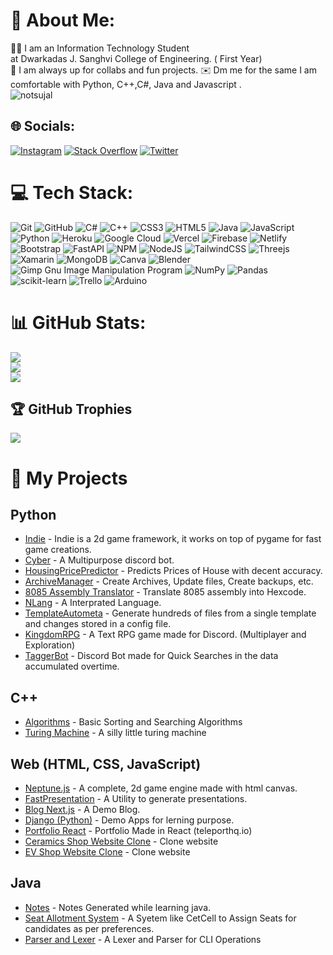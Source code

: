 # 💫 About Me:
👨‍💻 I am an Information Technology Student <br>
at Dwarkadas J. Sanghvi College of Engineering. ( First Year) <br>
🤝 I am always up for collabs and fun projects.
✉️ Dm me for the same
I am comfortable with Python, C++,C#, Java and Javascript .<br>
 <img src="https://komarev.com/ghpvc/?username=sujalchoudhari&label=Profile%20views&color=000000&style=flat" alt="notsujal" />

## 🌐 Socials:
[![Instagram](https://img.shields.io/badge/Instagram-%23E4405F.svg?logo=Instagram&logoColor=white)](https://instagram.com/_sujal_choudhari_) [![Stack Overflow](https://img.shields.io/badge/-Stackoverflow-FE7A16?logo=stack-overflow&logoColor=white)](https://stackoverflow.com/users/14603872) [![Twitter](https://img.shields.io/badge/Twitter-%231DA1F2.svg?logo=Twitter&logoColor=white)](https://twitter.com/Sujal212004) 

# 💻 Tech Stack:
![Git](https://img.shields.io/badge/-Git-red) ![GitHub](https://img.shields.io/badge/-Github-black) ![C#](https://img.shields.io/badge/c%23-%23239120.svg?style=flat-square&logo=c-sharp&logoColor=white) ![C++](https://img.shields.io/badge/c++-%2300599C.svg?style=flat-square&logo=c%2B%2B&logoColor=white) ![CSS3](https://img.shields.io/badge/css3-%231572B6.svg?style=flat-square&logo=css3&logoColor=white) ![HTML5](https://img.shields.io/badge/html5-%23E34F26.svg?style=flat-square&logo=html5&logoColor=white) ![Java](https://img.shields.io/badge/java-%23ED8B00.svg?style=flat-square&logo=java&logoColor=white) ![JavaScript](https://img.shields.io/badge/javascript-%23323330.svg?style=flat-square&logo=javascript&logoColor=%23F7DF1E) ![Python](https://img.shields.io/badge/python-3670A0?style=flat-square&logo=python&logoColor=ffdd54) ![Heroku](https://img.shields.io/badge/heroku-%23430098.svg?style=flat-square&logo=heroku&logoColor=white) ![Google Cloud](https://img.shields.io/badge/Google%20Cloud-%234285F4.svg?style=flat-square&logo=google-cloud&logoColor=white) ![Vercel](https://img.shields.io/badge/vercel-%23000000.svg?style=flat-square&logo=vercel&logoColor=white) ![Firebase](https://img.shields.io/badge/firebase-%23039BE5.svg?style=flat-square&logo=firebase) ![Netlify](https://img.shields.io/badge/netlify-%23000000.svg?style=flat-square&logo=netlify&logoColor=#00C7B7) ![Bootstrap](https://img.shields.io/badge/bootstrap-%23563D7C.svg?style=flat-square&logo=bootstrap&logoColor=white) ![FastAPI](https://img.shields.io/badge/FastAPI-005571?style=flat-square&logo=fastapi) ![NPM](https://img.shields.io/badge/NPM-%23000000.svg?style=flat-square&logo=npm&logoColor=white) ![NodeJS](https://img.shields.io/badge/node.js-6DA55F?style=flat-square&logo=node.js&logoColor=white) ![TailwindCSS](https://img.shields.io/badge/tailwindcss-%2338B2AC.svg?style=flat-square&logo=tailwind-css&logoColor=white) ![Threejs](https://img.shields.io/badge/threejs-black?style=flat-square&logo=three.js&logoColor=white) ![Xamarin](https://img.shields.io/badge/Xamarin-3199DC?style=flat-square&logo=xamarin&logoColor=white) ![MongoDB](https://img.shields.io/badge/MongoDB-%234ea94b.svg?style=flat-square&logo=mongodb&logoColor=white) ![Canva](https://img.shields.io/badge/Canva-%2300C4CC.svg?style=flat-square&logo=Canva&logoColor=white) ![Blender](https://img.shields.io/badge/blender-%23F5792A.svg?style=flat-square&logo=blender&logoColor=white) ![Gimp Gnu Image Manipulation Program](https://img.shields.io/badge/Gimp-657D8B?style=flat-square&logo=gimp&logoColor=FFFFFF) ![NumPy](https://img.shields.io/badge/numpy-%23013243.svg?style=flat-square&logo=numpy&logoColor=white) ![Pandas](https://img.shields.io/badge/pandas-%23150458.svg?style=flat-square&logo=pandas&logoColor=white) ![scikit-learn](https://img.shields.io/badge/scikit--learn-%23F7931E.svg?style=flat-square&logo=scikit-learn&logoColor=white) ![Trello](https://img.shields.io/badge/Trello-%23026AA7.svg?style=flat-square&logo=Trello&logoColor=white) ![Arduino](https://img.shields.io/badge/-Arduino-00979D?style=flat-square&logo=Arduino&logoColor=white)

# 📊 GitHub Stats:
![](https://github-readme-stats.vercel.app/api?username=SujalChoudhari&theme=onedark&hide_border=false&include_all_commits=true&count_private=true)<br/>
![](https://github-readme-streak-stats.herokuapp.com/?user=SujalChoudhari&theme=onedark&hide_border=false)<br/>
![](https://github-readme-stats.vercel.app/api/top-langs/?username=SujalChoudhari&theme=onedark&hide_border=false&include_all_commits=true&count_private=true&layout=compact)

## 🏆 GitHub Trophies
![](https://github-profile-trophy.vercel.app/?username=SujalChoudhari&theme=darkhub&no-frame=true&no-bg=false&margin-w=4)

# 📂 My Projects
## Python
- [Indie](https://github.com/SujalChoudhari/Indie) - Indie is a 2d game framework, it works on top of pygame for fast game creations.
- [Cyber](https://github.com/SujalChoudhari/Cyber) - A Multipurpose discord bot.
- [HousingPricePredictor](https://github.com/SujalChoudhari/HousePricePredictor) - Predicts Prices of House with decent accuracy.
- [ArchiveManager](https://github.com/SujalChoudhari/ArchiveManager) - Create Archives, Update files, Create backups, etc.
- [8085 Assembly Translator](https://github.com/SujalChoudhari/8085AssemblyTranslator) - Translate 8085 assembly into Hexcode.
- [NLang](https://github.com/SujalChoudhari/NLang) - A Interprated Language.
- [TemplateAutometa](https://github.com/SujalChoudhari/TemplateAutometa) - Generate hundreds of files from a single template and changes stored in a config file.
- [KingdomRPG](https://github.com/SujalChoudhari/KingdomRPG) - A Text RPG game made for Discord. (Multiplayer and Exploration)
- [TaggerBot](https://github.com/SujalChoudhari/TaggerBot) - Discord Bot made for Quick Searches in the data accumulated overtime.

## C++
- [Algorithms](https://github.com/SujalChoudhari/CppAlgorithms) - Basic Sorting and Searching Algorithms
- [Turing Machine](https://github.com/SujalChoudhari/TuringMachine) - A silly little turing machine

## Web (HTML, CSS, JavaScript)
- [Neptune.js](https://github.com/SujalChoudhari/Neptune.js) - A complete, 2d game engine made with html canvas.
- [FastPresentation](https://github.com/SujalChoudhari/FastPresentation) - A Utility to generate presentations.
- [Blog Next.js](https://github.com/SujalChoudhari/NextJs-Blog) - A Demo Blog.
- [Django (Python)](https://github.com/SujalChoudhari/Django-Apps) - Demo Apps for lerning purpose.
- [Portfolio React](https://github.com/SujalChoudhari/Portfolio-React) - Portfolio Made in React (teleporthq.io)
- [Ceramics Shop Website Clone](https://github.com/SujalChoudhari/CeramicShopWebsiteClone) - Clone website
- [EV Shop Website Clone](https://github.com/SujalChoudhari/EVShopWebsiteClone) - Clone website


## Java
- [Notes](https://github.com/SujalChoudhari/JavaNotes) - Notes Generated while learning java.
- [Seat Allotment System](https://github.com/SujalChoudhari/SeatAllotmentSystem) - A Syetem like CetCell to Assign Seats for candidates as per preferences.
- [Parser and Lexer](https://github.com/SujalChoudhari/AnotherLanguage) - A Lexer and Parser for CLI Operations

